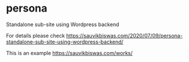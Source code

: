 # persona
Standalone sub-site using Wordpress backend

For details please check
https://sauvikbiswas.com/2020/07/09/persona-standalone-sub-site-using-wordpress-backend/

This is an example
https://sauvikbiswas.com/works/
